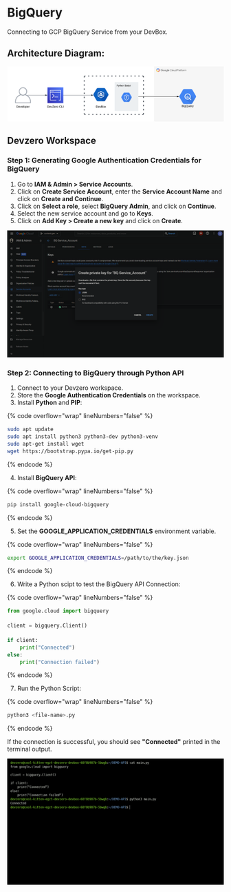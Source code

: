 # BigQuery
Connecting to GCP BigQuery Service from your DevBox.

## Architecture Diagram:

![image](../../../.gitbook/assets/gcp-bigquery-architecture.png)

## Devzero Workspace

### Step 1: Generating Google Authentication Credentials for BigQuery

1. Go to **IAM & Admin > Service Accounts**.
2. Click on **Create Service Account**, enter the **Service Account Name** and click on **Create and Continue**. 
3. Click on **Select a role**, select **BigQuery Admin**, and click on **Continue**.
4. Select the new service account and go to **Keys**.
5. Click on **Add Key > Create a new key** and click on **Create**.

![image](../../../.gitbook/assets/gcp-bigquery-key-creation.png)

### Step 2: Connecting to BigQuery through Python API

1. Connect to your Devzero workspace.
2. Store the **Google Authentication Credentials** on the workspace.
3. Install **Python** and **PIP**:

{% code overflow="wrap" lineNumbers="false" %}
```bash
sudo apt update
sudo apt install python3 python3-dev python3-venv
sudo apt-get install wget
wget https://bootstrap.pypa.io/get-pip.py
```
{% endcode %}

4. Install **BigQuery API**:

{% code overflow="wrap" lineNumbers="false" %}
```bash
pip install google-cloud-bigquery
```
{% endcode %}

5. Set the **GOOGLE_APPLICATION_CREDENTIALS** environment variable.

{% code overflow="wrap" lineNumbers="false" %}
```bash
export GOOGLE_APPLICATION_CREDENTIALS=/path/to/the/key.json
```
{% endcode %}

6. Write a Python scipt to test the BigQuery API Connection:

{% code overflow="wrap" lineNumbers="false" %}
```python
from google.cloud import bigquery

client = bigquery.Client()

if client:
    print("Connected")
else:
    print("Connection failed")
```
{% endcode %}

7. Run the Python Script:

{% code overflow="wrap" lineNumbers="false" %}
```bash
python3 <file-name>.py
```
{% endcode %}

If the connection is successful, you should see **"Connected"** printed in the terminal output.

![image](../../../.gitbook/assets/gcp-bigquery-connection.png)